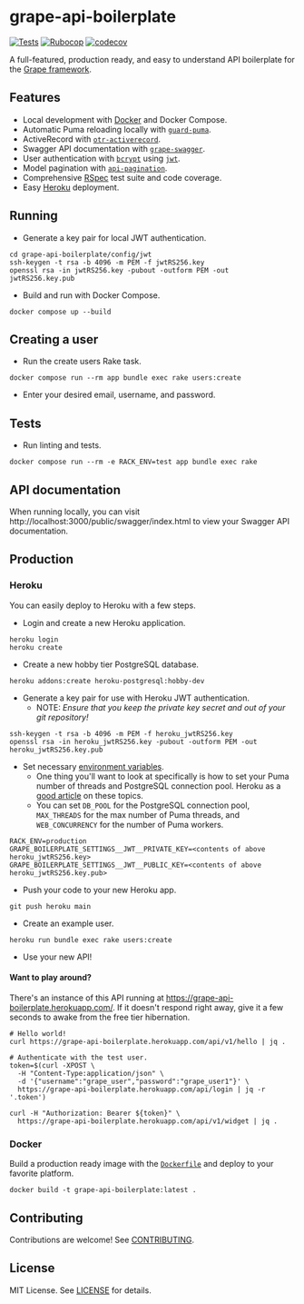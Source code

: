 # grape-api-boilerplate

[![Tests](https://github.com/duffn/grape-api-boilerplate/actions/workflows/test.yml/badge.svg)](https://github.com/duffn/grape-api-boilerplate/actions/workflows/test.yml) [![Rubocop](https://github.com/duffn/grape-api-boilerplate/actions/workflows/rubocop.yml/badge.svg)](https://github.com/duffn/grape-api-boilerplate/actions/workflows/rubocop.yml) [![codecov](https://codecov.io/gh/duffn/grape-api-boilerplate/branch/main/graph/badge.svg?token=QWUQKQU3X1)](https://codecov.io/gh/duffn/grape-api-boilerplat)

A full-featured, production ready, and easy to understand API boilerplate for
the [Grape framework](https://github.com/ruby-grape/grape).

## Features

- Local development with [Docker](https://www.docker.com/) and Docker Compose.
- Automatic Puma reloading locally with [`guard-puma`](https://github.com/jc00ke/guard-puma).
- ActiveRecord with [`otr-activerecord`](https://github.com/jhollinger/otr-activerecord).
- Swagger API documentation with [`grape-swagger`](https://github.com/ruby-grape/grape-swagger).
- User authentication with [`bcrypt`](https://github.com/bcrypt-ruby/bcrypt-ruby)
  using [`jwt`](https://github.com/jwt/ruby-jwt).
- Model pagination with [`api-pagination`](https://github.com/davidcelis/api-pagination).
- Comprehensive [RSpec](https://rspec.info/) test suite and code coverage.
- Easy [Heroku](https://www.heroku.com/) deployment.

## Running

- Generate a key pair for local JWT authentication.

```
cd grape-api-boilerplate/config/jwt
ssh-keygen -t rsa -b 4096 -m PEM -f jwtRS256.key
openssl rsa -in jwtRS256.key -pubout -outform PEM -out jwtRS256.key.pub
```

- Build and run with Docker Compose.

```
docker compose up --build
```

## Creating a user

- Run the create users Rake task.

```
docker compose run --rm app bundle exec rake users:create
```

- Enter your desired email, username, and password.

## Tests

- Run linting and tests.

```
docker compose run --rm -e RACK_ENV=test app bundle exec rake
```

## API documentation

When running locally, you can visit http://localhost:3000/public/swagger/index.html to view your Swagger API
documentation.

## Production

### Heroku

You can easily deploy to Heroku with a few steps.

- Login and create a new Heroku application.

```
heroku login
heroku create
```

- Create a new hobby tier PostgreSQL database.

```
heroku addons:create heroku-postgresql:hobby-dev
```

- Generate a key pair for use with Heroku JWT authentication.
    - NOTE: _Ensure that you keep the private key secret and out of your git repository!_

```
ssh-keygen -t rsa -b 4096 -m PEM -f heroku_jwtRS256.key
openssl rsa -in heroku_jwtRS256.key -pubout -outform PEM -out heroku_jwtRS256.key.pub
```

- Set necessary [environment variables](https://devcenter.heroku.com/articles/config-vars).
    - One thing you'll want to look at specifically is how to set your Puma number of threads and PostgreSQL connection
      pool. Heroku as a [good article](https://devcenter.heroku.com/articles/concurrency-and-database-connections) on
      these topics.
    - You can set `DB_POOL` for the PostgreSQL connection pool, `MAX_THREADS` for the max number of Puma threads,
      and `WEB_CONCURRENCY` for the number of Puma workers.

```
RACK_ENV=production
GRAPE_BOILERPLATE_SETTINGS__JWT__PRIVATE_KEY=<contents of above heroku_jwtRS256.key>
GRAPE_BOILERPLATE_SETTINGS__JWT__PUBLIC_KEY=<contents of above heroku_jwtRS256.key.pub>
```

- Push your code to your new Heroku app.

```
git push heroku main
```

- Create an example user.

```
heroku run bundle exec rake users:create
```

- Use your new API!

#### Want to play around?

There's an instance of this API running at https://grape-api-boilerplate.herokuapp.com/. If it doesn't respond right
away, give it a few seconds to awake from the free tier hibernation.

```
# Hello world!
curl https://grape-api-boilerplate.herokuapp.com/api/v1/hello | jq .

# Authenticate with the test user.
token=$(curl -XPOST \
  -H "Content-Type:application/json" \
  -d '{"username":"grape_user","password":"grape_user1"}' \
  https://grape-api-boilerplate.herokuapp.com/api/login | jq -r '.token')

curl -H "Authorization: Bearer ${token}" \
  https://grape-api-boilerplate.herokuapp.com/api/v1/widget | jq . 
```

### Docker

Build a production ready image with the [`Dockerfile`](Dockerfile) and deploy to your favorite platform.

```
docker build -t grape-api-boilerplate:latest .
```

## Contributing

Contributions are welcome! See [CONTRIBUTING](CONTRIBUTING.md).

## License

MIT License. See [LICENSE](LICENSE) for details.